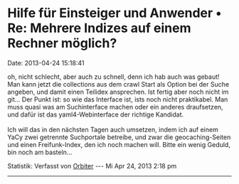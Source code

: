 Hilfe für Einsteiger und Anwender • Re: Mehrere Indizes auf einem Rechner möglich?
==================================================================================

Date: 2013-04-24 15:18:41

oh, nicht schlecht, aber auch zu schnell, denn ich hab auch was gebaut!
Man kann jetzt die collections aus dem crawl Start als Option bei der
Suche angeben, und damit einen Teilidex ansprechen. Ist fertig aber noch
nicht im git\... Der Punkt ist: so wie das Interface ist, ists noch
nicht praktikabel. Man muss quasi was am Suchinterface machen oder ein
anderes draufsetzen, und dafür ist das yaml4-Webinterface der richtige
Kandidat.\
\
Ich will das in den nächsten Tagen auch umsetzen, indem ich auf einem
YaCy zwei getrennte Suchportale betreibe, und zwar die geocaching-Seiten
und einen Freifunk-Index, den ich noch machen will. Bitte ein wenig
Geduld, bin noch am basteln\...

Statistik: Verfasst von
[Orbiter](http://forum.yacy-websuche.de/memberlist.php?mode=viewprofile&u=2)
--- Mi Apr 24, 2013 2:18 pm

------------------------------------------------------------------------
